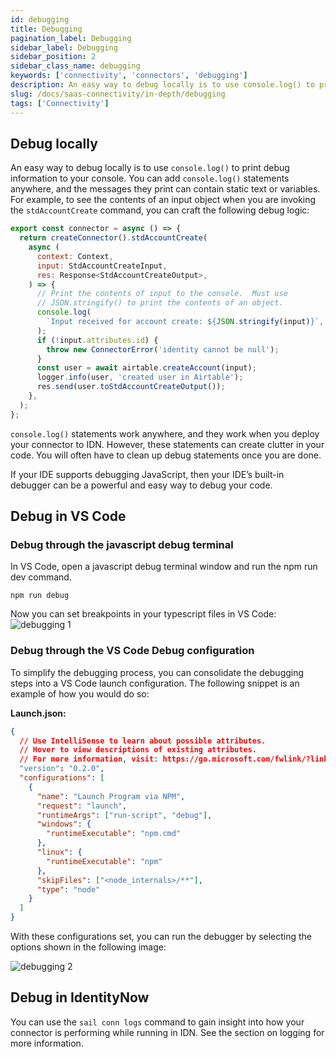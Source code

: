```yaml
---
id: debugging
title: Debugging
pagination_label: Debugging
sidebar_label: Debugging
sidebar_position: 2
sidebar_class_name: debugging
keywords: ['connectivity', 'connectors', 'debugging']
description: An easy way to debug locally is to use console.log() to print debug information to your console.
slug: /docs/saas-connectivity/in-depth/debugging
tags: ['Connectivity']
---
```


## Debug locally

An easy way to debug locally is to use `console.log()` to print debug information to your console. You can add `console.log()` statements anywhere, and the messages they print can contain static text or variables. For example, to see the contents of an input object when you are invoking the `stdAccountCreate` command, you can craft the following debug logic:

```javascript
export const connector = async () => {
  return createConnector().stdAccountCreate(
    async (
      context: Context,
      input: StdAccountCreateInput,
      res: Response<StdAccountCreateOutput>,
    ) => {
      // Print the contents of input to the console.  Must use
      // JSON.stringify() to print the contents of an object.
      console.log(
        `Input received for account create: ${JSON.stringify(input)}`,
      );
      if (!input.attributes.id) {
        throw new ConnectorError('identity cannot be null');
      }
      const user = await airtable.createAccount(input);
      logger.info(user, 'created user in Airtable');
      res.send(user.toStdAccountCreateOutput());
    },
  );
};
```

`console.log()` statements work anywhere, and they work when you deploy your connector to IDN. However, these statements can create clutter in your code. You will often have to clean up debug statements once you are done.

If your IDE supports debugging JavaScript, then your IDE’s built-in debugger can be a powerful and easy way to debug your code.

## Debug in VS Code

### Debug through the javascript debug terminal

In VS Code, open a javascript debug terminal window and run the npm run dev command.

`npm run debug`

Now you can set breakpoints in your typescript files in VS Code: ![debugging 1](./img/debugging1.png)

### Debug through the VS Code Debug configuration

To simplify the debugging process, you can consolidate the debugging steps into a VS Code launch configuration. The following snippet is an example of how you would do so:

**Launch.json:**

```json
{
  // Use IntelliSense to learn about possible attributes.
  // Hover to view descriptions of existing attributes.
  // For more information, visit: https://go.microsoft.com/fwlink/?linkid=830387
  "version": "0.2.0",
  "configurations": [
    {
      "name": "Launch Program via NPM",
      "request": "launch",
      "runtimeArgs": ["run-script", "debug"],
      "windows": {
        "runtimeExecutable": "npm.cmd"
      },
      "linux": {
        "runtimeExecutable": "npm"
      },
      "skipFiles": ["<node_internals>/**"],
      "type": "node"
    }
  ]
}
```

With these configurations set, you can run the debugger by selecting the options shown in the following image:

![debugging 2](./img/debugging2.png)

## Debug in IdentityNow

You can use the `sail conn logs` command to gain insight into how your connector is performing while running in IDN. See the section on logging for more information.
